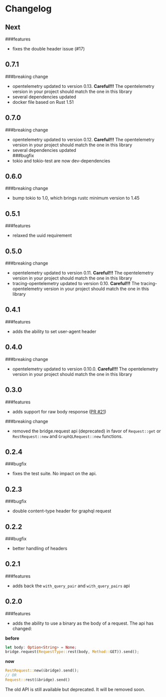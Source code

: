 # Changelog

## Next
###features
- fixes the double header issue (#17)

## 0.7.1
###breaking change
- opentelemetry updated to version 0.13. **Careful!!!** The opentelemetry version in your project should match the one in this library
- several dependencies updated
- docker file based on Rust 1.51

## 0.7.0
###breaking change
- opentelemetry updated to version 0.12. **Careful!!!** The opentelemetry version in your project should match the one in this library
- several dependencies updated    
###bugfix
- tokio and tokio-test are now dev-dependencies

## 0.6.0
###breaking change
- bump tokio to 1.0, which brings rustc minimum version to 1.45

## 0.5.1
###features
- relaxed the uuid requirement

## 0.5.0
###breaking change
- opentelemetry updated to version 0.11. **Careful!!!** The opentelemetry version in your project should match the one in this library
- tracing-opentelemetry updated to version 0.10. **Careful!!!** The tracing-opentelemetry version in your project should match the one in this library

## 0.4.1
###features
- adds the ability to set user-agent header

## 0.4.0
###breaking change
- opentelemetry updated to version 0.10.0. **Careful!!!** The opentelemetry version in your project should match the one in this library

## 0.3.0
###features
- adds support for raw body response ([PR #21](https://github.com/primait/bridge.rs/pull/21))

###breaking change
- removed the bridge.request api (deprecated) in favor of `Request::get` or `RestRequest::new` and `GraphQLRequest::new` functions.

## 0.2.4
###bugfix
- fixes the test suite. No impact on the api.

## 0.2.3
###bugfix
- double content-type header for graphql request

## 0.2.2
###bugfix
- better handling of headers

## 0.2.1
###features
- adds back the `with_query_pair` and `with_query_pairs` api

## 0.2.0
###features
- adds the ability to use a binary as the body of a request. The api has changed:

**before**
```rust
let body: Option<String> = None;
bridge.request(RequestType::rest(body, Method::GET)).send();
```

**now**

```rust
RestRequest::new(&bridge).send();
// OR
Request::rest(&bridge).send()
```

The old API is still available but deprecated. It will be removed soon.
